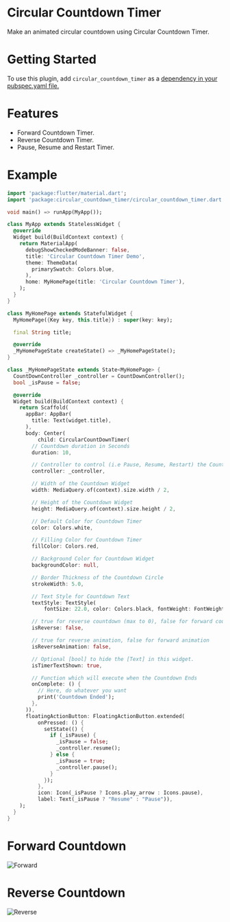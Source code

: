 # Circular Countdown Timer

Make an animated circular countdown using Circular Countdown Timer.

# Getting Started

To use this plugin, add `circular_countdown_timer` as a [dependency in your pubspec.yaml file.](https://flutter.dev/docs/development/packages-and-plugins/using-packages)

# Features
* Forward Countdown Timer.
* Reverse Countdown Timer.
* Pause, Resume and Restart Timer.

# Example

```dart
import 'package:flutter/material.dart';
import 'package:circular_countdown_timer/circular_countdown_timer.dart';

void main() => runApp(MyApp());

class MyApp extends StatelessWidget {
  @override
  Widget build(BuildContext context) {
    return MaterialApp(
      debugShowCheckedModeBanner: false,
      title: 'Circular Countdown Timer Demo',
      theme: ThemeData(
        primarySwatch: Colors.blue,
      ),
      home: MyHomePage(title: 'Circular Countdown Timer'),
    );
  }
}

class MyHomePage extends StatefulWidget {
  MyHomePage({Key key, this.title}) : super(key: key);

  final String title;

  @override
  _MyHomePageState createState() => _MyHomePageState();
}

class _MyHomePageState extends State<MyHomePage> {
  CountDownController _controller = CountDownController();
  bool _isPause = false;

  @override
  Widget build(BuildContext context) {
    return Scaffold(
      appBar: AppBar(
        title: Text(widget.title),
      ),
      body: Center(
          child: CircularCountDownTimer(
        // Countdown duration in Seconds
        duration: 10,

        // Controller to control (i.e Pause, Resume, Restart) the Countdown
        controller: _controller,

        // Width of the Countdown Widget
        width: MediaQuery.of(context).size.width / 2,

        // Height of the Countdown Widget
        height: MediaQuery.of(context).size.height / 2,

        // Default Color for Countdown Timer
        color: Colors.white,

        // Filling Color for Countdown Timer
        fillColor: Colors.red,

        // Background Color for Countdown Widget
        backgroundColor: null,

        // Border Thickness of the Countdown Circle
        strokeWidth: 5.0,

        // Text Style for Countdown Text
        textStyle: TextStyle(
            fontSize: 22.0, color: Colors.black, fontWeight: FontWeight.bold),

        // true for reverse countdown (max to 0), false for forward countdown (0 to max)
        isReverse: false,

        // true for reverse animation, false for forward animation
        isReverseAnimation: false,

        // Optional [bool] to hide the [Text] in this widget.
        isTimerTextShown: true,

        // Function which will execute when the Countdown Ends
        onComplete: () {
          // Here, do whatever you want
          print('Countdown Ended');
        },
      )),
      floatingActionButton: FloatingActionButton.extended(
          onPressed: () {
            setState(() {
              if (_isPause) {
                _isPause = false;
                _controller.resume();
              } else {
                _isPause = true;
                _controller.pause();
              }
            });
          },
          icon: Icon(_isPause ? Icons.play_arrow : Icons.pause),
          label: Text(_isPause ? "Resume" : "Pause")),
    );
  }
}
```

# Forward Countdown

![Forward](https://user-images.githubusercontent.com/30389103/84040768-79c32780-a9bc-11ea-87ff-4be9b9df945e.gif)


# Reverse Countdown

![Reverse](https://user-images.githubusercontent.com/30389103/84041105-e2aa9f80-a9bc-11ea-9227-eecce39ae8ea.gif)
